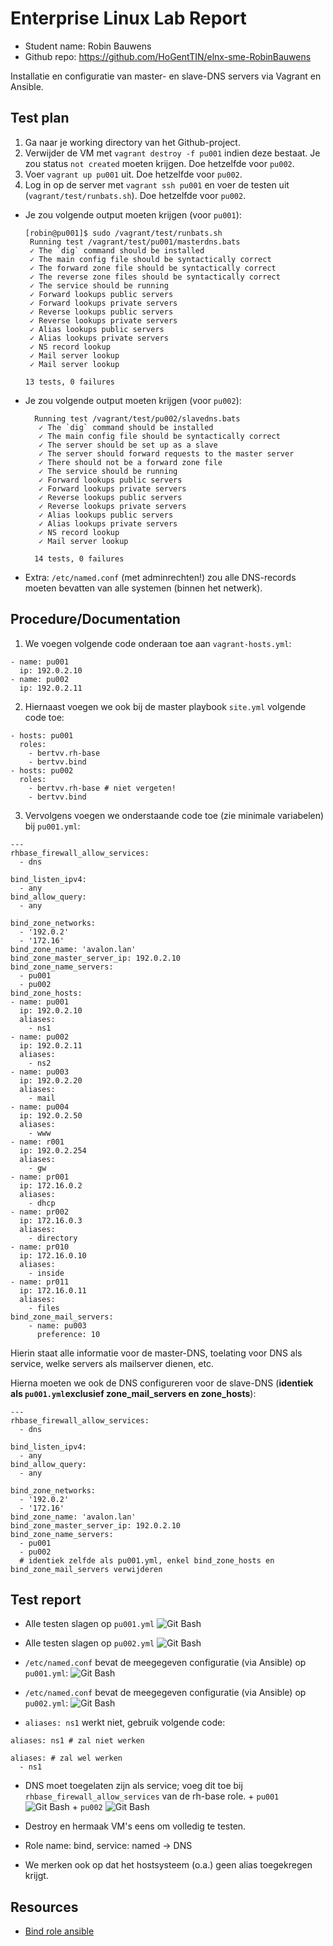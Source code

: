 # Enterprise Linux Lab Report

- Student name: Robin Bauwens
- Github repo: <https://github.com/HoGentTIN/elnx-sme-RobinBauwens>

Installatie en configuratie van master- en slave-DNS servers via Vagrant en Ansible.

## Test plan

1. Ga naar je working directory van het Github-project.
2. Verwijder de VM met `vagrant destroy -f pu001` indien deze bestaat. Je zou status `not created` moeten krijgen. Doe hetzelfde voor `pu002`.
3. Voer `vagrant up pu001` uit. Doe hetzelfde voor `pu002`.
4. Log in op de server met `vagrant ssh pu001` en voer de testen uit (`vagrant/test/runbats.sh`). Doe hetzelfde voor `pu002`.

- Je zou volgende output moeten krijgen (voor `pu001`):

    ```
    [robin@pu001]$ sudo /vagrant/test/runbats.sh
     Running test /vagrant/test/pu001/masterdns.bats
     ✓ The `dig` command should be installed
     ✓ The main config file should be syntactically correct
     ✓ The forward zone file should be syntactically correct
     ✓ The reverse zone files should be syntactically correct
     ✓ The service should be running
     ✓ Forward lookups public servers
     ✓ Forward lookups private servers
     ✓ Reverse lookups public servers
     ✓ Reverse lookups private servers
     ✓ Alias lookups public servers
     ✓ Alias lookups private servers
     ✓ NS record lookup
     ✓ Mail server lookup
     ✓ Mail server lookup

    13 tests, 0 failures
    ```

- Je zou volgende output moeten krijgen (voor `pu002`):

  ```
    Running test /vagrant/test/pu002/slavedns.bats
     ✓ The `dig` command should be installed
     ✓ The main config file should be syntactically correct
     ✓ The server should be set up as a slave
     ✓ The server should forward requests to the master server
     ✓ There should not be a forward zone file
     ✓ The service should be running
     ✓ Forward lookups public servers
     ✓ Forward lookups private servers
     ✓ Reverse lookups public servers
     ✓ Reverse lookups private servers
     ✓ Alias lookups public servers
     ✓ Alias lookups private servers
     ✓ NS record lookup
     ✓ Mail server lookup

    14 tests, 0 failures
  ```

- Extra: `/etc/named.conf` (met adminrechten!) zou alle DNS-records moeten bevatten van alle systemen (binnen het netwerk).

## Procedure/Documentation

1. We voegen volgende code onderaan toe aan `vagrant-hosts.yml`:
```
- name: pu001
  ip: 192.0.2.10
- name: pu002
  ip: 192.0.2.11
```
2. Hiernaast voegen we ook bij de master playbook `site.yml` volgende code toe:
```
- hosts: pu001
  roles:
    - bertvv.rh-base
    - bertvv.bind
- hosts: pu002
  roles:
    - bertvv.rh-base # niet vergeten!
    - bertvv.bind
```
3. Vervolgens voegen we onderstaande code toe (zie minimale variabelen) bij `pu001.yml`:
```
---
rhbase_firewall_allow_services: 
  - dns

bind_listen_ipv4:
  - any
bind_allow_query:
  - any

bind_zone_networks:
  - '192.0.2'
  - '172.16'
bind_zone_name: 'avalon.lan'
bind_zone_master_server_ip: 192.0.2.10
bind_zone_name_servers:
  - pu001
  - pu002
bind_zone_hosts:
- name: pu001
  ip: 192.0.2.10
  aliases: 
    - ns1
- name: pu002
  ip: 192.0.2.11
  aliases: 
    - ns2
- name: pu003
  ip: 192.0.2.20
  aliases: 
    - mail
- name: pu004
  ip: 192.0.2.50
  aliases: 
    - www
- name: r001
  ip: 192.0.2.254
  aliases: 
    - gw
- name: pr001
  ip: 172.16.0.2
  aliases: 
    - dhcp
- name: pr002
  ip: 172.16.0.3
  aliases: 
    - directory
- name: pr010
  ip: 172.16.0.10
  aliases: 
    - inside
- name: pr011
  ip: 172.16.0.11
  aliases: 
    - files
bind_zone_mail_servers:
    - name: pu003
      preference: 10
```

Hierin staat alle informatie voor de master-DNS, toelating voor DNS als service, welke servers als mailserver dienen, etc.

Hierna moeten we ook de DNS configureren voor de slave-DNS (**identiek als `pu001.yml`exclusief zone_mail_servers en zone_hosts**):

```
---
rhbase_firewall_allow_services:
  - dns

bind_listen_ipv4:
  - any
bind_allow_query:
  - any

bind_zone_networks:
  - '192.0.2'
  - '172.16'
bind_zone_name: 'avalon.lan'
bind_zone_master_server_ip: 192.0.2.10
bind_zone_name_servers:
  - pu001
  - pu002
  # identiek zelfde als pu001.yml, enkel bind_zone_hosts en bind_zone_mail_servers verwijderen
```

## Test report

- Alle testen slagen op `pu001.yml`
![Git Bash](img/02/5.png)

- Alle testen slagen op `pu002.yml`
![Git Bash](img/02/6.png)

- `/etc/named.conf` bevat de meegegeven configuratie (via Ansible) op `pu001.yml`:
![Git Bash](img/02/3.png)

- `/etc/named.conf` bevat de meegegeven configuratie (via Ansible) op `pu002.yml`:
![Git Bash](img/02/4.png)


- `aliases: ns1` werkt niet, gebruik volgende code:

```
aliases: ns1 # zal niet werken

aliases: # zal wel werken
  - ns1
```


- DNS moet toegelaten zijn als service; voeg dit toe bij `rhbase_firewall_allow_services` van de rh-base role.
      + `pu001`
      ![Git Bash](img/02/7.png)
      + `pu002`
      ![Git Bash](img/02/8.png)


- Destroy en hermaak VM's eens om volledig te testen.

- Role name: bind, service: named -> DNS
- We merken ook op dat het hostsysteem (o.a.) geen alias toegekregen krijgt.

## Resources

- [Bind role ansible](https://github.com/bertvv/ansible-role-bind)